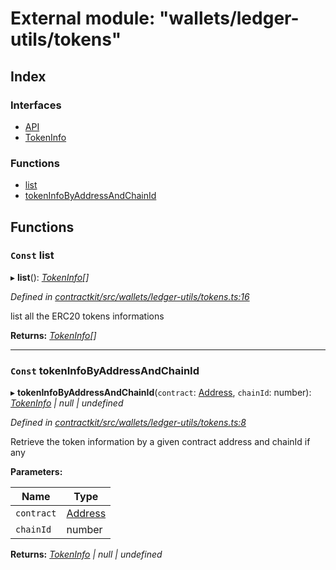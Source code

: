 # External module: "wallets/ledger-utils/tokens"

## Index

### Interfaces

* [API](../interfaces/_wallets_ledger_utils_tokens_.api.md)
* [TokenInfo](../interfaces/_wallets_ledger_utils_tokens_.tokeninfo.md)

### Functions

* [list](_wallets_ledger_utils_tokens_.md#const-list)
* [tokenInfoByAddressAndChainId](_wallets_ledger_utils_tokens_.md#const-tokeninfobyaddressandchainid)

## Functions

### `Const` list

▸ **list**(): *[TokenInfo](../interfaces/_wallets_ledger_utils_tokens_.tokeninfo.md)[]*

*Defined in [contractkit/src/wallets/ledger-utils/tokens.ts:16](https://github.com/celo-org/celo-monorepo/blob/master/packages/contractkit/src/wallets/ledger-utils/tokens.ts#L16)*

list all the ERC20 tokens informations

**Returns:** *[TokenInfo](../interfaces/_wallets_ledger_utils_tokens_.tokeninfo.md)[]*

___

### `Const` tokenInfoByAddressAndChainId

▸ **tokenInfoByAddressAndChainId**(`contract`: [Address](_base_.md#address), `chainId`: number): *[TokenInfo](../interfaces/_wallets_ledger_utils_tokens_.tokeninfo.md) | null | undefined*

*Defined in [contractkit/src/wallets/ledger-utils/tokens.ts:8](https://github.com/celo-org/celo-monorepo/blob/master/packages/contractkit/src/wallets/ledger-utils/tokens.ts#L8)*

Retrieve the token information by a given contract address and chainId if any

**Parameters:**

Name | Type |
------ | ------ |
`contract` | [Address](_base_.md#address) |
`chainId` | number |

**Returns:** *[TokenInfo](../interfaces/_wallets_ledger_utils_tokens_.tokeninfo.md) | null | undefined*
